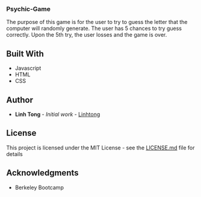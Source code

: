
### Psychic-Game

The purpose of this game is for the user to try to guess the letter that the computer will randomly generate. The user has 5 chances to try guess correctly.  Upon the 5th try, the user losses and the game is over.

## Built With

* Javascript
* HTML
* CSS

## Author

* **Linh Tong** - *Initial work* - [Linhtong](https://github.com/linhthitong)

## License

This project is licensed under the MIT License - see the [LICENSE.md](LICENSE.md) file for details

## Acknowledgments

* Berkeley Bootcamp